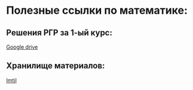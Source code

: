 # Полезные ссылки по математике:

## Решения РГР за 1-ый курс:
[Google drive](https://drive.google.com/drive/folders/1CP24qga3gNvSydqJWkfYQcqcZe5h5lFe)

## Хранилище материалов:
[Imtjl](https://github.com/Imtjl/1st-year-guide#%D0%B1%D0%B0%D0%B7%D0%B0)
